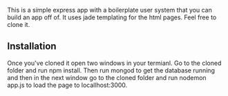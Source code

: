 This is a simple express app with a boilerplate user system that you can build an app off of. It uses jade templating for the html pages. Feel free to clone it.

## Installation

Once you've cloned it open two windows in your termianl. Go to the cloned folder and run npm install. Then run mongod to get the database running and then in the next window go to the cloned folder and run nodemon app.js to load the page to locallhost:3000.

